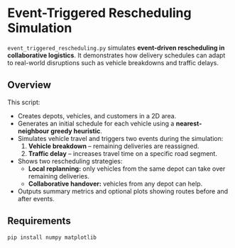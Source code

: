 # Event-Triggered Rescheduling Simulation

`event_triggered_rescheduling.py` simulates **event-driven rescheduling in collaborative logistics**. It demonstrates how delivery schedules can adapt to real-world disruptions such as vehicle breakdowns and traffic delays.

## Overview

This script:

- Creates depots, vehicles, and customers in a 2D area.
- Generates an initial schedule for each vehicle using a **nearest-neighbour greedy heuristic**.
- Simulates vehicle travel and triggers two events during the simulation:
  1. **Vehicle breakdown** – remaining deliveries are reassigned.
  2. **Traffic delay** – increases travel time on a specific road segment.
- Shows two rescheduling strategies:
  - **Local replanning:** only vehicles from the same depot can take over remaining deliveries.
  - **Collaborative handover:** vehicles from any depot can help.
- Outputs summary metrics and optional plots showing routes before and after events.

## Requirements

```bash
pip install numpy matplotlib
